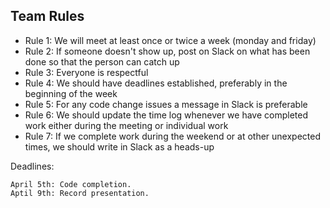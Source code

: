 ## Team Rules
- Rule 1: We will meet at least once or twice a week (monday and friday)
- Rule 2: If someone doesn't show up, post on Slack on what has been done so that the person can catch up
- Rule 3: Everyone is respectful
- Rule 4: We should have deadlines established, preferably in the beginning of the week
- Rule 5: For any code change issues a message in Slack is preferable
- Rule 6: We should update the time log whenever we have completed work either during the meeting or individual work
- Rule 7: If we complete work during the weekend or at other unexpected times, we should write in Slack as a heads-up

Deadlines:

    April 5th: Code completion.
    Aptil 9th: Record presentation.